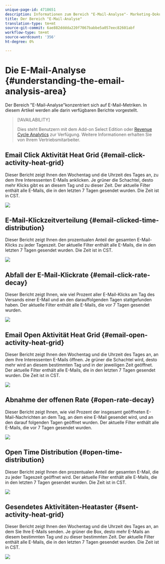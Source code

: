 ```yaml
---
unique-page-id: 4718651
description: Informationen zum Bereich "E-Mail-Analyse"- Marketing-Dokumente - Produktdokumentation
title: Der Bereich "E-Mail-Analyse"
translation-type: tm+mt
source-git-commit: 6ae882dddda220f7067babbe5a057eec82601abf
workflow-type: tm+mt
source-wordcount: '356'
ht-degree: 0%

---
```



# Die E-Mail-Analyse {#understanding-the-email-analysis-area}

Der Bereich &quot;E-Mail-Analyse&quot;konzentriert sich auf E-Mail-Metriken. In diesem Artikel werden alle darin verfügbaren Berichte vorgestellt.

>[!AVAILABILITY]
>
>
>Dies steht Benutzern mit dem Add-on Select Edition oder [Revenue Cycle Analytics](https://www.marketo.com/global-enterprise/marketo-revenue-cycle-analytics/) zur Verfügung. Weitere Informationen erhalten Sie von Ihrem Vertriebsmitarbeiter.

## Email Click Aktivität Heat Grid {#email-click-activity-heat-grid}

Dieser Bericht zeigt Ihnen den Wochentag und die Uhrzeit des Tages an, zu dem Ihre Interessenten E-Mails anklicken. Je grüner die Schachtel, desto mehr Klicks gibt es an diesem Tag und zu dieser Zeit. Der aktuelle Filter enthält alle E-Mails, die in den letzten 7 Tagen gesendet wurden. Die Zeit ist in CST.

![](assets/image2015-5-6-17-3a17-3a34.png)

## E-Mail-Klickzeitverteilung {#email-clicked-time-distribution}

Dieser Bericht zeigt Ihnen den prozentualen Anteil der gesamten E-Mail-Klicks zu jeder Tageszeit. Der aktuelle Filter enthält alle E-Mails, die in den letzten 7 Tagen gesendet wurden. Die Zeit ist in CST.

![](assets/image2015-5-6-17-3a20-3a55.png)

## Abfall der E-Mail-Klickrate {#email-click-rate-decay}

Dieser Bericht zeigt Ihnen, wie viel Prozent aller E-Mail-Klicks am Tag des Versands einer E-Mail und an den darauffolgenden Tagen stattgefunden haben. Der aktuelle Filter enthält alle E-Mails, die vor 7 Tagen gesendet wurden.

![](assets/image2015-5-6-17-3a26-3a50.png)

## Email Open Aktivität Heat Grid {#email-open-activity-heat-grid}

Dieser Bericht zeigt Ihnen den Wochentag und die Uhrzeit des Tages an, an dem Ihre Interessenten E-Mails öffnen. Je grüner die Schachtel wird, desto mehr wird an diesem bestimmten Tag und in der jeweiligen Zeit geöffnet. Der aktuelle Filter enthält alle E-Mails, die in den letzten 7 Tagen gesendet wurden. Die Zeit ist in CST.

![](assets/image2015-5-6-17-3a30-3a35.png)

## Abnahme der offenen Rate {#open-rate-decay}

Dieser Bericht zeigt Ihnen, wie viel Prozent der insgesamt geöffneten E-Mail-Nachrichten an dem Tag, an dem eine E-Mail gesendet wird, und an den darauf folgenden Tagen geöffnet wurden. Der aktuelle Filter enthält alle E-Mails, die vor 7 Tagen gesendet wurden.

![](assets/image2015-5-6-17-3a37-3a25.png)

## Open Time Distribution {#open-time-distribution}

Dieser Bericht zeigt Ihnen den prozentualen Anteil der gesamten E-Mail, die zu jeder Tageszeit geöffnet wird. Der aktuelle Filter enthält alle E-Mails, die in den letzten 7 Tagen gesendet wurden. Die Zeit ist in CST.

![](assets/image2015-5-6-17-3a39-3a15.png)

## Gesendetes Aktivitäten-Heataster {#sent-activity-heat-grid}

Dieser Bericht zeigt Ihnen den Wochentag und die Uhrzeit des Tages an, an dem Sie Ihre E-Mails senden. Je grüner die Box, desto mehr E-Mails an diesem bestimmten Tag und zu dieser bestimmten Zeit. Der aktuelle Filter enthält alle E-Mails, die in den letzten 7 Tagen gesendet wurden. Die Zeit ist in CST.

![](assets/seven.png)

